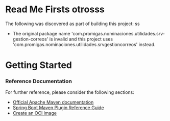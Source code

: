 # Read Me Firsts otrosss
The following was discovered as part of building this project:
ss

* The original package name 'com.promigas.nominaciones.utilidades.srv-gestion-correos' is invalid and this project uses 'com.promigas.nominaciones.utilidades.srvgestioncorreos' instead.

# Getting Started

### Reference Documentation
For further reference, please consider the following sections:

* [Official Apache Maven documentation](https://maven.apache.org/guides/index.html)
* [Spring Boot Maven Plugin Reference Guide](https://docs.spring.io/spring-boot/docs/2.4.5/maven-plugin/reference/html/)
* [Create an OCI image](https://docs.spring.io/spring-boot/docs/2.4.5/maven-plugin/reference/html/#build-image)

